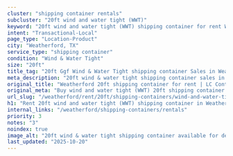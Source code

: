 ```yaml
---
cluster: "shipping container rentals"
subcluster: "20ft wind and water tight (WWT)"
keyword: "20ft wind and water tight (WWT) shipping container for rent Weatherford, TX"
intent: "Transactional-Local"
page_type: "Location-Product"
city: "Weatherford, TX"
service_type: "shipping container"
condition: "Wind & Water Tight"
size: "20ft"
title_tag: "20ft Ggf Wind & Water Tight shipping container Sales in Weatherford | LC Container"
meta_description: "20ft wind & water tight shipping container sales in Weatherford. Fast delivery, competitive pricing. Serving shipping containers area. Quote ID: E9G. Call (214) 524-4168 for your free quote today."
original_title: "Weatherford 20ft shipping container for rent | LC Container"
original_meta: "Buy wind and water tight (WWT) 20ft shipping container rent with local delivery in Weatherford, TX. LC Container — local Since 2003. Request a fast quote today."
url_slug: "/weatherford/rent/20ft/shipping-containers/wind-and-water-tight-wwt"
h1: "Rent 20ft wind and water tight (WWT) shipping container in Weatherford"
internal_links: "/weatherford/shipping-containers/rentals"
priority: 3
notes: "3"
noindex: true
image_alt: "20ft wind & water tight shipping container available for delivery in Weatherford"
last_updated: "2025-10-20"
---
```


<!-- TODO: Add unique city/inventory copy, images, and internal links here. -->
